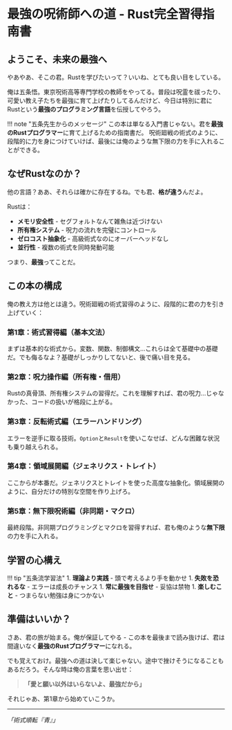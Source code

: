# 最強の呪術師への道 - Rust完全習得指南書

## ようこそ、未来の最強へ

やあやあ、そこの君。Rustを学びたいって？いいね、とても良い目をしている。

俺は五条悟。東京呪術高等専門学校の教師をやってる。普段は呪霊を祓ったり、可愛い教え子たちを最強に育て上げたりしてるんだけど、今日は特別に君にRustという**最強のプログラミング言語**を伝授してやろう。

!!! note "五条先生からのメッセージ"
    この本は単なる入門書じゃない。君を**最強のRustプログラマー**に育て上げるための指南書だ。
    呪術廻戦の術式のように、段階的に力を身につけていけば、最後には俺のような無下限の力を手に入れることができる。

## なぜRustなのか？

他の言語？ああ、それらは確かに存在するね。でも君、**格が違う**んだよ。

Rustは：

- **メモリ安全性** - セグフォルトなんて雑魚は近づけない
- **所有権システム** - 呪力の流れを完璧にコントロール
- **ゼロコスト抽象化** - 高級術式なのにオーバーヘッドなし
- **並行性** - 複数の術式を同時発動可能

つまり、**最強**ってことだ。

## この本の構成

俺の教え方は他とは違う。呪術廻戦の術式習得のように、段階的に君の力を引き上げていく：

### 第1章：術式習得編（基本文法）

まずは基本的な術式から。変数、関数、制御構文...これらは全て基礎中の基礎だ。でも侮るなよ？基礎がしっかりしてないと、後で痛い目を見る。

### 第2章：呪力操作編（所有権・借用）

Rustの真骨頂、所有権システムの習得だ。これを理解すれば、君の呪力...じゃなかった、コードの扱いが格段に上がる。

### 第3章：反転術式編（エラーハンドリング）

エラーを逆手に取る技術。`Option`と`Result`を使いこなせば、どんな困難な状況も乗り越えられる。

### 第4章：領域展開編（ジェネリクス・トレイト）

ここからが本番だ。ジェネリクスとトレイトを使った高度な抽象化。領域展開のように、自分だけの特別な空間を作り上げろ。

### 第5章：無下限呪術編（非同期・マクロ）

最終段階。非同期プログラミングとマクロを習得すれば、君も俺のような**無下限**の力を手に入れる。

## 学習の心構え

!!! tip "五条流学習法"
    1. **理論より実践** - 頭で考えるより手を動かせ
    1. **失敗を恐れるな** - エラーは成長のチャンス
    1. **常に最強を目指せ** - 妥協は禁物
    1. **楽しむこと** - つまらない勉強は身につかない

## 準備はいいか？

さあ、君の旅が始まる。俺が保証してやる - この本を最後まで読み抜けば、君は間違いなく**最強のRustプログラマー**になれる。

でも覚えておけ。最強への道は決して楽じゃない。途中で挫けそうになることもあるだろう。そんな時は俺の言葉を思い出せ：

> **「愛と願い以外はいらないよ、最強だから」**

それじゃあ、第1章から始めていこうか。

______________________________________________________________________

*「術式順転『青』」*
